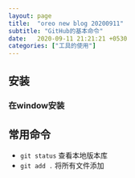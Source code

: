 ```yaml
---
layout: page
title:  "oreo new blog 20200911"
subtitle: "GitHub的基本命令"
date:   2020-09-11 21:21:21 +0530
categories: ["工具的使用"]
---
```


## 安装

### 在window安装

## 常用命令

- `git status` 查看本地版本库 
- `git add .` 将所有文件添加